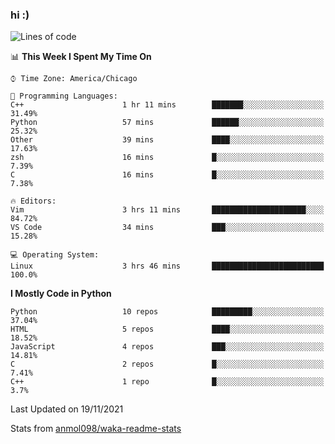 ### hi :)

<!--START_SECTION:waka-->
![Lines of code](https://img.shields.io/badge/From%20Hello%20World%20I%27ve%20Written-886754%20lines%20of%20code-blue)

📊 **This Week I Spent My Time On** 

```text
⌚︎ Time Zone: America/Chicago

💬 Programming Languages: 
C++                      1 hr 11 mins        ███████░░░░░░░░░░░░░░░░░░   31.49% 
Python                   57 mins             ██████░░░░░░░░░░░░░░░░░░░   25.32% 
Other                    39 mins             ████░░░░░░░░░░░░░░░░░░░░░   17.63% 
zsh                      16 mins             █░░░░░░░░░░░░░░░░░░░░░░░░   7.39% 
C                        16 mins             █░░░░░░░░░░░░░░░░░░░░░░░░   7.38%

🔥 Editors: 
Vim                      3 hrs 11 mins       █████████████████████░░░░   84.72% 
VS Code                  34 mins             ███░░░░░░░░░░░░░░░░░░░░░░   15.28%

💻 Operating System: 
Linux                    3 hrs 46 mins       █████████████████████████   100.0%

```

**I Mostly Code in Python** 

```text
Python                   10 repos            █████████░░░░░░░░░░░░░░░░   37.04% 
HTML                     5 repos             ████░░░░░░░░░░░░░░░░░░░░░   18.52% 
JavaScript               4 repos             ███░░░░░░░░░░░░░░░░░░░░░░   14.81% 
C                        2 repos             █░░░░░░░░░░░░░░░░░░░░░░░░   7.41% 
C++                      1 repo              █░░░░░░░░░░░░░░░░░░░░░░░░   3.7%

```



 Last Updated on 19/11/2021
<!--END_SECTION:waka-->

Stats from [anmol098/waka-readme-stats](https://github.com/anmol098/waka-readme-stats)